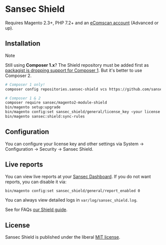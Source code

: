 # Sansec Shield

Requires Magento 2.3+, PHP 7.2+ and an [eComscan account](https://sansec.io/pricing) (Advanced or up).

## Installation

> [!NOTE]
> Still using **Composer 1.x**? The Shield repository must be added first as [packagist is dropping support for Composer 1](https://blog.packagist.com/shutting-down-packagist-org-support-for-composer-1-x/). But it's better to use Composer 2.
> ```bash
> # Composer 1 only!
> composer config repositories.sansec-shield vcs https://github.com/sansecio/magento2-module-shield.git
> ```

```bash
# Composer 1 & 2
composer require sansec/magento2-module-shield
bin/magento setup:upgrade
bin/magento config:set sansec_shield/general/license_key <your license key>
bin/magento sansec:shield:sync-rules
```

## Configuration

You can configure your license key and other settings via System → Configuration → Security → Sansec Shield.

## Live reports

You can view live reports at your [Sansec Dashboard](https://dashboard.sansec.io/d/account/shield). If you do not want reports, you can disable it via:

```bash
bin/magento config:set sansec_shield/general/report_enabled 0
```

You can always view detailed logs in `var/log/sansec_shield.log`.

See for FAQs [our Shield guide](https://sansec.io/guides/sansec-shield).

## License

Sansec Shield is published under the liberal [MIT license](./LICENSE).
